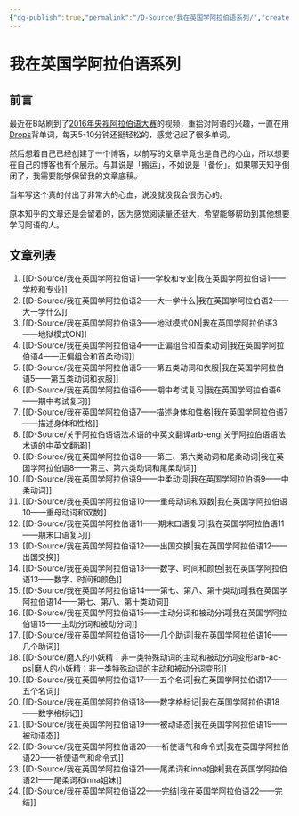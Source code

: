 ```yaml
---
{"dg-publish":true,"permalink":"/D-Source/我在英国学阿拉伯语系列/","created":"2024-01-28T21:06:56.724+08:00"}
---
```


# 我在英国学阿拉伯语系列

## 前言
最近在B站刷到了[2016年央视阿拉伯语大赛](https://www.bilibili.com/video/BV1334y1V7kz)的视频，重拾对阿语的兴趣，一直在用[Drops](https://languagedrops.com/)背单词，每天5-10分钟还挺轻松的，感觉记起了很多单词。

然后想着自己已经创建了一个博客，以前写的文章毕竟也是自己的心血，所以想要在自己的博客也有个展示。与其说是「搬运」，不如说是「备份」。如果哪天知乎倒闭了，我需要能够保留我的文章底稿。

当年写这个真的付出了非常大的心血，说没就没我会很伤心的。

原本知乎的文章还是会留着的，因为感觉阅读量还挺大，希望能够帮助到其他想要学习阿语的人。

## 文章列表

1.  [[D-Source/我在英国学阿拉伯语1——学校和专业\|我在英国学阿拉伯语1——学校和专业]]
2. [[D-Source/我在英国学阿拉伯语2——大一学什么\|我在英国学阿拉伯语2——大一学什么]]
3. [[D-Source/我在英国学阿拉伯语3——地狱模式ON\|我在英国学阿拉伯语3——地狱模式ON]]
4. [[D-Source/我在英国学阿拉伯语4——正偏组合和首柔动词\|我在英国学阿拉伯语4——正偏组合和首柔动词]]
5. [[D-Source/我在英国学阿拉伯语5——第五类动词和衣服\|我在英国学阿拉伯语5——第五类动词和衣服]]
6. [[D-Source/我在英国学阿拉伯语6——期中考试复习\|我在英国学阿拉伯语6——期中考试复习]]
7. [[D-Source/我在英国学阿拉伯语7——描述身体和性格\|我在英国学阿拉伯语7——描述身体和性格]]
8. [[D-Source/关于阿拉伯语语法术语的中英文翻译arb-eng\|关于阿拉伯语语法术语的中英文翻译]]
9. [[D-Source/我在英国学阿拉伯语8——第三、第六类动词和尾柔动词\|我在英国学阿拉伯语8——第三、第六类动词和尾柔动词]]
10. [[D-Source/我在英国学阿拉伯语9——中柔动词\|我在英国学阿拉伯语9——中柔动词]]
11. [[D-Source/我在英国学阿拉伯语10——重母动词和双数\|我在英国学阿拉伯语10——重母动词和双数]]
12. [[D-Source/我在英国学阿拉伯语11——期末口语复习\|我在英国学阿拉伯语11——期末口语复习]]
13. [[D-Source/我在英国学阿拉伯语12——出国交换\|我在英国学阿拉伯语12——出国交换]]
14. [[D-Source/我在英国学阿拉伯语13——数字、时间和颜色\|我在英国学阿拉伯语13——数字、时间和颜色]]
15. [[D-Source/我在英国学阿拉伯语14——第七、第八、第十类动词\|我在英国学阿拉伯语14——第七、第八、第十类动词]]
16. [[D-Source/我在英国学阿拉伯语15——主动分词和被动分词\|我在英国学阿拉伯语15——主动分词和被动分词]]
17. [[D-Source/我在英国学阿拉伯语16——几个助词\|我在英国学阿拉伯语16——几个助词]]
18. [[D-Source/磨人的小妖精：非一类特殊动词的主动和被动分词变形arb-ac-ps\|磨人的小妖精：非一类特殊动词的主动和被动分词变形]]
19. [[D-Source/我在英国学阿拉伯语17——五个名词\|我在英国学阿拉伯语17——五个名词]]
20. [[D-Source/我在英国学阿拉伯语18——数字格标记\|我在英国学阿拉伯语18——数字格标记]]
21. [[D-Source/我在英国学阿拉伯语19——被动语态\|我在英国学阿拉伯语19——被动语态]]
22. [[D-Source/我在英国学阿拉伯语20——祈使语气和命令式\|我在英国学阿拉伯语20——祈使语气和命令式]]
23. [[D-Source/我在英国学阿拉伯语21——尾柔词和inna姐妹\|我在英国学阿拉伯语21——尾柔词和inna姐妹]]
24. [[D-Source/我在英国学阿拉伯语22——完结\|我在英国学阿拉伯语22——完结]]